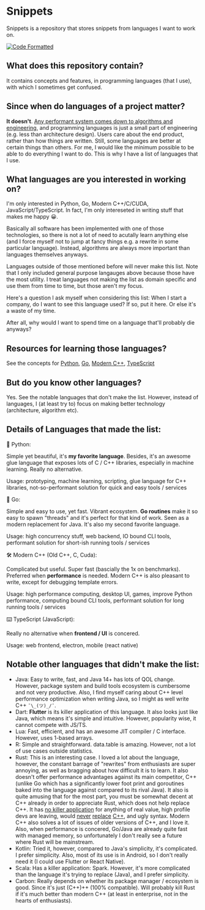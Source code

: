 # Snippets

Snippets is a repository that stores snippets from languages I want to work on.

[![Code Formatted](https://github.com/rentruewang/quirks/actions/workflows/format.yaml/badge.svg)](https://github.com/rentruewang/quirks/actions/workflows/format.yaml)

## What does this repository contain?

It contains concepts and features, in programming languages (that I use), with which I sometimes get confused.

## Since when do languages of a project matter?

**It doesn't**. [Any performant system comes down to algorithms and engineering](https://stackoverflow.com/a/4911818), and programming languages is just a small part of engineering (e.g. less than architecture design). Users care about the end product, rather than how things are written. Still, some languages are better at certain things than others. For me, I would like the minimum possible to be able to do everything I want to do. This is why I have a list of languages that I use.

## What languages are you interested in working on?

I'm only interested in Python, Go, Modern C++/C/CUDA, JavaScript/TypeScript. In fact, I'm only intereseted in writing stuff that makes me happy 😀.

Basically all software has been implemented with one of those technologies, so there is not a lot of need to acutally learn anything else (and I force myself not to jump at fancy things e.g. a rewrite in some particular language). Instead, algorithms are always more important than languages themselves anyways.

Languages outside of those mentioned before will never make this list. Note that I only included general purpose langauges above because those have the most utility. I treat languages not making the list as domain specific and use them from time to time, but those aren't my focus.

Here's a question I ask myself when considering this list: When I start a company, do I want to see this language used? If so, put it here. Or else it's a waste of my time.

After all, why would I want to spend time on a language that'll probably die anyways?

## Resources for learning those languages?

See the concepts for [Python](./python/README.md), [Go](./go/README.md), [Modern C++](./cxx/README.md), [TypeScript](./typescript/README.md)

## But do you know other languages?

Yes. See the notable languages that don't make the list. However, instead of languages, I (at least try to) focus on making better technology (architecture, algorithm etc).

## Details of Languages that made the list:

🐍 Python:

Simple yet beautiful, it's **my favorite language**. Besides, it's an awesome glue language that exposes lots of C / C++ libraries, especially in machine learning. Really no alternative.

Usage: prototyping, machine learning, scripting, glue language for C++ libraries, not-so-performant solution for quick and easy tools / services

🦫 Go:

Simple and easy to use, yet fast. Vibrant ecosystem. **Go routines** make it so easy to spawn "threads" and it's perfect for that kind of work. Seen as a modern replacement for Java. It's also my second favorite language.

Usage: high concurrency stuff, web backend, IO bound CLI tools, performant solution for short-ish running tools / services

🛠️ Modern C++ (Old C++, C, Cuda):

Complicated but useful. Super fast (bascially the 1x on benchmarks). Preferred when **performance** is needed. Modern C++ is also pleasant to write, except for debugging template errors.

Usage: high performance computing, desktop UI, games, improve Python performance, computing bound CLI tools, performant solution for long running tools / services

⌨️ TypeScript (JavaScript):

Really no alternative when **frontend / UI** is concered.

Usage: web frontend, electron, mobile (react native)

## Notable other languages that didn't make the list:

- Java: Easy to write, fast, and Java 14+ has lots of QOL change. However, package system and build tools ecosystem is cumbersome and not very productive. Also, I find myself caring about C++ level performance optimization when writing Java, so I might as well write C++ `¯\_(ツ)_/¯`.
- Dart: **Flutter** is its killer application of this language. It also looks just like Java, which means it's simple and intuitive. However, popularity wise, it cannot compete with JS/TS.
- Lua: Fast, efficient, and has an awesome JIT compiler / C interface. However, uses 1-based arrays.
- R: Simple and straightforward. data.table is amazing. However, not a lot of use cases outside statistics.
- Rust: This is an interesting case. I loved a lot about the language, however, the constant barrage of "rewrites" from enthusiasts are super annoying, as well as bragging about how difficult it is to learn. It also doesn't offer performance advantages against its main competitor, C++ (unlike Go which has a significantly lower foot print and goroutines baked into the language against compared to its rival Java). It also is quite amusing that for the most part, you must be somewhat decent at C++ already in order to appreciate Rust, which does not help replace C++. It has [no killer application](https://www.reddit.com/r/programmingcirclejerk/comments/hdqdjd/rust_is_the_wrong_solution_for_almost_everything/) for anything of real value, high profile devs are leaving, would [never](https://www.quora.com/Will-Rust-replace-C++) [replace](https://news.ycombinator.com/item?id=29905917) [C++](https://www.reddit.com/r/rust/comments/12xgxfa/comment/jhjbtep/), and ugly syntax. Modern C++ also solves a lot of issues of older versions of C++, and I love it. Also, when performance is concered, Go/Java are already quite fast with managed memory, so unfortunately I don't really see a future where Rust will be mainstream.
- Kotlin: Tried it, however, compared to Java's simplicity, it's complicated. I prefer simplicity. Also, most of its use is in Android, so I don't really need it (I could use Flutter or React Native).
- Scala: Has a killer application: Spark. However, it's more complicated than the language it's trying to replace (Java), and I prefer simplicity.
- Carbon: Really depends on whether its package manager / ecosystem is good. Since it's just (C++)++ (100% compatible). Will probably kill Rust if it's much better than modern C++ (at least in enterprise, not in the hearts of enthusiasts).
